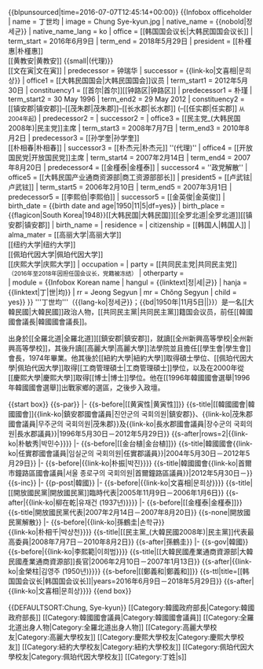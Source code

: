 {{blpunsourced|time=2016-07-07T12:45:14+00:00}}
{{Infobox officeholder
| name          = 丁世均
| image         = Chung Sye-kyun.jpg
| native_name   = {{nobold|정세균}}
| native_name_lang = ko
| office        = [[韩国国会议长|大韩民国国会议长]]
| term_start    = 2016年6月9日
| term_end      = 2018年5月29日
| president     = [[朴槿惠|朴槿惠]]<br>[[黄教安|黄教安]] {{small|(代理)}}<br>[[文在寅|文在寅]]
| predecessor   = 钟瑞华
| successor     = {{link-ko|文喜相|문희상}}
| office1       = [[大韩民国国会|大韩民国国会]]议员
| term_start1   = 2012年5月30日
| constituency1 = [[首尔|首尔]][[钟路区|钟路区]]
| predecessor1  = 朴瑾
| term_start2   = 30 May 1996
| term_end2     = 29 May 2012
| constituency2 = [[镇安郡|镇安郡]]–[[茂朱郡|茂朱郡]]–[[长水郡|长水郡]] (–[[任实郡|任实郡]] <small>从2004年起</small>)
| predecessor2  = 
| successor2    =
| office3      = [[民主党_(大韩民国2008年)|民主党]]主席
| term_start3  = 2008年7月7日
| term_end3    = 2010年8月2日
| predecessor3 = [[孙学奎|孙学奎]]<br />[[朴相春|朴相春]]
| successor3   = [[朴杰元|朴杰元]] ''(代理)''
| office4      = [[开放国民党|开放国民党]]主席
| term_start4  = 2007年2月14日
| term_end4    = 2007年8月20日
| predecessor4 = [[金槿泰|金槿泰]]
| successor4   = ''政党解散''
| office5      = [[大韩民国产业通商资源部|商工资源部部长]]
| president5   = [[卢武铉|卢武铉]]
| term_start5  = 2006年2月10日
| term_end5    = 2007年3月1日
| predecessor5 = [[李熙伯|李熙伯]]
| successor5  = [[金英俊|金英俊]]
| birth_date  = {{birth date and age|1950|11|5|df=yes}}
| birth_place = {{flagicon|South Korea|1948}}[[大韩民国|大韩民国]][[全罗北道|全罗北道]][[镇安郡|镇安郡]]
| birth_name  = 
| residence   =
| citizenship = [[韩国人|韩国人]]
| alma_mater  = [[高丽大学|高丽大学]]<br />[[纽约大学|纽约大学]]<br />[[佩珀代因大学|佩珀代因大学]]<br />[[庆熙大学|庆熙大学]]
| occupation  = 
| party       = [[共同民主党|共同民主党]]<small>（2016年至2018年因担任国会议长，党籍被冻结）</small>
| otherparty  =  
| module        = {{Infobox Korean name
 | hangul         = {{linktext|정|세|균}}
 | hanja          = {{linktext|丁|世|均}}
 | rr             = Jeong Segyun
 | mr             = Chŏng Segyun
| child  = yes}}
 }}
'''丁世均'''（{{lang-ko|정세균}}；{{bd|1950年|11月5日||}}）是一名[[大韓民國|大韓民國]]政治人物，[[共同民主黨|共同民主黨]]籍国会议员，前任[[韓國國會議長|韓國國會議長]]。

出身於[[全羅北道|全羅北道]][[鎮安郡|鎮安郡]]，就讀[[全州新興高等學校|全州新興高等學校]]，其後升讀[[高麗大學|高麗大學]]法學院並且擔任[[學生會|學生會]]會長，1974年畢業。他其後於[[紐約大學|紐約大學]]取得碩士學位、[[佩珀代因大學|佩珀代因大學]]取得[[工商管理碩士|工商管理碩士]]學位，以及在2000年從[[慶熙大學|慶熙大學]]取得[[博士|博士]]學位。他在[[1996年韓國國會選舉|1996年韓國國會選舉]]出戰家鄉的選區，之後步入政壇。

{{start box}}
{{s-par}}
|-
{{s-before|[[黄寅性|黄寅性]]}}
{{s-title|[[韓國國會|韓國國會]]{{link-ko|鎮安郡國會議員|진안군의 국회의원|鎮安郡}}、{{link-ko|茂朱郡國會議員|무주군의 국회의원|茂朱郡}}及{{link-ko|長水郡國會議員|장수군의 국회의원|長水郡議員}}|1996年5月30日－2012年5月29日}}
{{s-after|rows=2|{{link-ko|朴敏秀|박민수}}}}
|-
{{s-before|[[金台植|金台植]]}}
{{s-title|韓國國會{{link-ko|任實郡國會議員|임실군의 국회의원|任實郡議員}}|2004年5月30日－2012年5月29日}}
|-
{{s-before|{{link-ko|朴振|박진}}}}
{{s-title|韓國國會{{link-ko|首爾市鐘路區國會議員|서울 종로구의 국회의원|首爾鐘路區議員}}|2012年5月30日－}}
{{s-inc}}
|-
{{p-post|韓國}}
|-
{{s-before|{{link-ko|文喜相|문희상}}}}
{{s-title|[[開放國民黨|開放國民黨]]臨時代表|2005年11月9日－2006年1月6日}}
{{s-after|{{link-ko|柳在乾|유재건 (1937년)}}}}
|-
{{s-before|[[金槿泰|金槿泰]]}}
{{s-title|開放國民黨代表|2007年2月14日－2007年8月20日}}
{{s-none|開放國民黨解散}}
|-
{{s-before|{{link-ko|孫鶴圭|손학규}}<br>{{link-ko|朴相千|박상천}}}}
{{s-title|[[民主黨_(大韓民國2008年)|民主黨]]代表最高委員|2008年7月7日－2010年8月2日}}
{{s-after|孫鶴圭}}
|-
{{s-gov|韓國}}
{{s-before|{{link-ko|李熙範|이희범}}}}
{{s-title|[[大韓民國產業通商資源部|大韓民國產業通商資源部]]長官|2006年2月10日－2007年1月13日}}
{{s-after|{{link-ko|金榮柱|김영주 (1950년)}}}}
{{s-before|[[鄭義和|鄭義和]]}}
{{s-ttl|title=[[韩国国会议长|韩国国会议长]]|years=2016年6月9日－2018年5月29日}}
{{s-after|{{link-ko|文喜相|문희상}}}}
{{end box}}

{{DEFAULTSORT:Chung, Sye-kyun}}
[[Category:韓國政府部長|Category:韓國政府部長]]
[[Category:韓國國會議員|Category:韓國國會議員]]
[[Category:全羅北道出身人物|Category:全羅北道出身人物]]
[[Category:高麗大學校友|Category:高麗大學校友]]
[[Category:慶熙大學校友|Category:慶熙大學校友]]
[[Category:紐約大學校友|Category:紐約大學校友]]
[[Category:佩珀代因大學校友|Category:佩珀代因大學校友]]
[[Category:丁姓|s]]